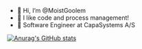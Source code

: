 - 👋 Hi, I’m @MoistGoolem
- 👀 I like code and process management!
- 🌱 Software Engineer at CapaSystems A/S

[![Anurag's GitHub stats](https://github-readme-stats.vercel.app/api?MoistGoolem=anuraghazra)](https://github.com/anuraghazra/github-readme-stats)
